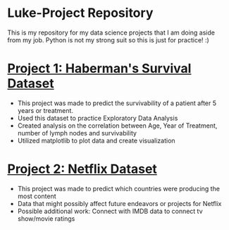 # Luke-Project Repository
This is my repository for my data science projects that I am doing aside from my job.
Python is not my strong suit so this is just for practice! :)

# [Project 1: Haberman's Survival Dataset](https://github.com/Ilhwan98/Luke-Portfolio/blob/main/habermans-for-eda.ipynb)
* This project was made to predict the survivability of a patient after 5 years or treatment.
* Used this dataset to practice Exploratory Data Analysis
* Created analysis on the correlation between Age, Year of Treatment, number of lymph nodes and survivability
* Utilized matplotlib to plot data and create visualization


# [Project 2: Netflix Dataset](https://github.com/Ilhwan98/Luke-Portfolio/blob/main/netflix-analysis-dataset.ipynb)
* This project was made to predict which countries were producing the most content
* Data that might possibly affect future endeavors or projects for Netflix
* Possible additional work: Connect with IMDB data to connect tv show/movie ratings
